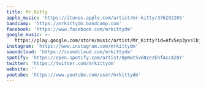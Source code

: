 ```yaml
---
title: Mr.Kitty
apple_music: 'https://itunes.apple.com/artist/mr-kitty/376202205'
bandcamp: 'https://mrkittydm.bandcamp.com'
facebook: 'https://www.facebook.com/mrkittydm'
google_music: >-
   https://play.google.com/store/music/artist/Mr_Kitty?id=Afv5ep3yxslbjeksf3usr7dvq2i
instagram: 'https://www.instagram.com/mrkittydm'
soundcloud: 'https://soundcloud.com/mrkittydm'
spotify: 'https://open.spotify.com/artist/0pWwt5vGNzezEhfAcc420Y'
twitter: 'https://twitter.com/mrkittydm'
website: ''
youtube: 'https://www.youtube.com/user/mrkittydm'
---
```

